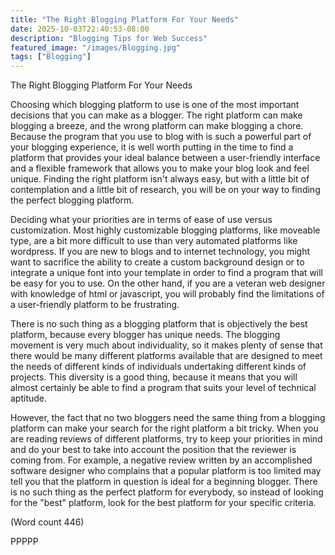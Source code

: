 ```yaml
---
title: "The Right Blogging Platform For Your Needs"
date: 2025-10-03T22:40:53-08:00
description: "Blogging Tips for Web Success"
featured_image: "/images/Blogging.jpg"
tags: ["Blogging"]
---
```


The Right Blogging Platform For Your Needs

Choosing which blogging platform to use is one of the
most important decisions that you can make as a
blogger. The right platform can make blogging a
breeze, and the wrong platform can make blogging a
chore. Because the program that you use to blog with is
such a powerful part of your blogging experience, it is
well worth putting in the time to find a platform that
provides your ideal balance between a user-friendly
interface and a flexible framework that allows you to
make your blog look and feel unique. Finding the right
platform isn't always easy, but with a little bit of
contemplation and a little bit of research, you will be on
your way to finding the perfect blogging platform. 

Deciding what your priorities are in terms of ease of use
versus customization. Most highly customizable
blogging platforms, like moveable type, are a bit more
difficult to use than very automated platforms like
wordpress. If you are new to blogs and to internet
technology, you might want to sacrifice the ability to
create a custom background design or to integrate a
unique font into your template in order to find a
program that will be easy for you to use. On the other
hand, if you are a veteran web designer with knowledge
of html or javascript, you will probably find the
limitations of a user-friendly platform to be frustrating. 

There is no such thing as a blogging platform that is
objectively the best platform, because every blogger has
unique needs. The blogging movement is very much
about individuality, so it makes plenty of sense that
there would be many different platforms available that
are designed to meet the needs of different kinds of
individuals undertaking different kinds of projects. This
diversity is a good thing, because it means that you will
almost certainly be able to find a program that suits
your level of technical aptitude.

However, the fact that no two bloggers need the same
thing from a blogging platform can make your search
for the right platform a bit tricky. When you are reading
reviews of different platforms, try to keep your
priorities in mind and do your best to take into account
the position that the reviewer is coming from. For
example, a negative review written by an accomplished
software designer who complains that a popular
platform is too limited may tell you that the platform in
question is ideal for a beginning blogger. There is no
such thing as the perfect platform for everybody, so
instead of looking for the "best" platform, look for the
best platform for your specific criteria.

(Word count 446)

PPPPP

